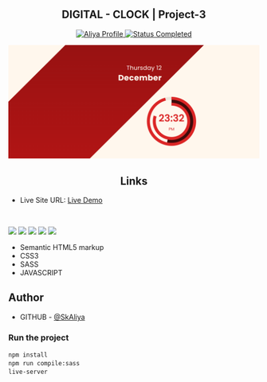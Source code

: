 <div align="center">
 <h2 align="center">DIGITAL - CLOCK | Project-3</h2>
 
</div>

<!-- Bagdes -->
<div align="center">
  <!-- Profile -->
  <a href="https://github.com/SkAliya">
    <img src="https://img.shields.io/badge/Profile-Aliya%20Shaik-07ecf8?style=for-the-badge" alt="Aliya Profile">
  </a>
  <!-- Status -->
  <a href="#">
    <img src="https://img.shields.io/badge/Status-Completed-brightgreen?style=for-the-badge" alt="Status Completed">
  </a>
</div>

<div align="center">

![solution preview](images/desktop-preview.png)

</div>

<h2 align="center">Links</h2>

- Live Site URL: [Live Demo](https://deft-belekoy-3ed5d7.netlify.app/)

<br>

<!-- Bagdes -->

![](https://img.shields.io/badge/HTML5-E34F26?style=for-the-badge&logo=html5&logoColor=white)
![](https://img.shields.io/badge/CSS3-38B2AC?style=for-the-badge&logo=css3&logoColor=white)
![](https://img.shields.io/badge/SASS-CC6699?style=for-the-badge&logo=sass&logoColor=white)
![](https://img.shields.io/badge/JAVASCRIPT-F7DF1E.svg?style=for-the-badge&logo=javascript&logoColor=black)
![](https://img.shields.io/badge/Git-F05032?style=for-the-badge&logo=git&logoColor=white)

- Semantic HTML5 markup
- CSS3
- SASS
- JAVASCRIPT

## Author

- GITHUB - [@SkAliya](https://github.com/SkAliya)

### Run the project

```bash
npm install
npm run compile:sass
live-server
```
